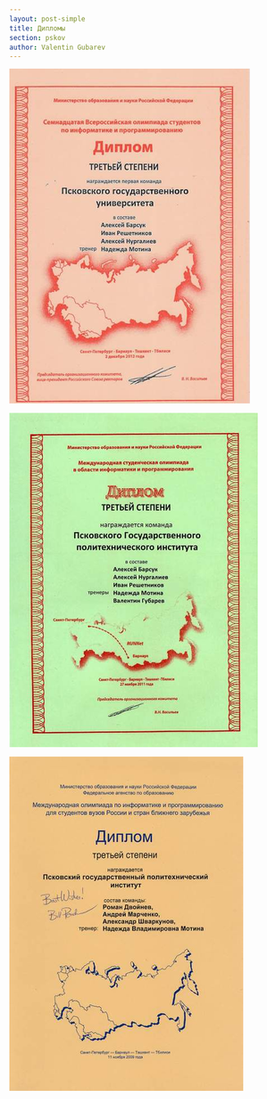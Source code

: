 ```yaml
---
layout: post-simple
title: Дипломы
section: pskov
author: Valentin Gubarev
---
```


![2012](/img/pskov/2012.jpg)

![2011](/img/pskov/2011.jpg)

![2009](/img/pskov/2009.jpg)
